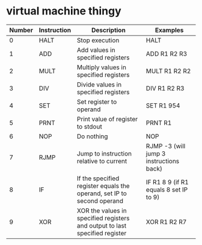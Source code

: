 # virtual machine thingy

|Number|Instruction|Description|Examples
-------|-----------|-----------|--------|
|0|HALT|Stop execution|HALT|
|1|ADD| Add values in specified registers | ADD R1 R2 R3 |
|2|MULT| Multiply values in specified registers | MULT R1 R2 R2 |
|3|DIV| Divide values in specified registers | DIV R1 R2 R3 |
|4|SET| Set register to operand | SET R1 954 |
|5|PRNT| Print value of register to stdout | PRNT R1 |
|6|NOP| Do nothing | NOP |
|7|RJMP| Jump to instruction relative to current | RJMP -3 (will jump 3 instructions back)|
|8|IF| If the specified register equals the operand, set IP to second operand | IF R1 8 9 (if R1 equals 8 set IP to 9)
|9|XOR| XOR the values in specified registers and output to last specified register | XOR R1 R2 R7 |